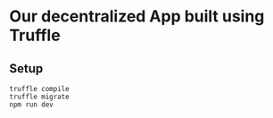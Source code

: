 # Our decentralized App built using Truffle 

## Setup
```
truffle compile
truffle migrate
npm run dev
```

